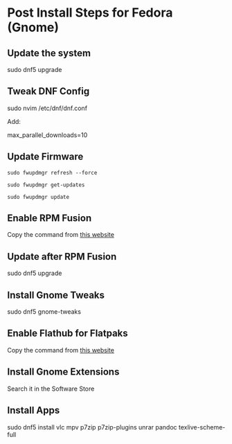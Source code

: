 # Post Install Steps for Fedora (Gnome)

## Update the system

sudo dnf5 upgrade

## Tweak DNF Config

sudo nvim /etc/dnf/dnf.conf 

Add:

max_parallel_downloads=10

## Update Firmware

```
sudo fwupdmgr refresh --force

sudo fwupdmgr get-updates

sudo fwupdmgr update
```

## Enable RPM Fusion

Copy the command from [this website](https://rpmfusion.org/Configuration)

## Update after RPM Fusion 

sudo dnf5 upgrade

## Install Gnome Tweaks

sudo dnf5 gnome-tweaks

## Enable Flathub for Flatpaks

Copy the command from [this website](https://flathub.org/setup/Fedora)

## Install Gnome Extensions

Search it in the Software Store

## Install Apps

sudo dnf5 install vlc mpv p7zip p7zip-plugins unrar pandoc texlive-scheme-full 


